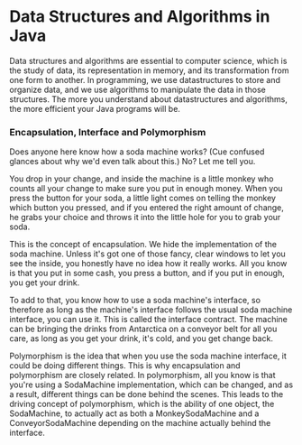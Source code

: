 # Data Structures and Algorithms in Java

Data structures and algorithms are essential to computer science, which is the study of data, 
its representation in memory, and its transformation from one form to another. In programming, 
we use datastructures to store and organize data, and we use algorithms to manipulate the data
in those structures. The more you understand about datastructures and algorithms, 
the more efficient your Java programs will be.

### Encapsulation, Interface and Polymorphism

Does anyone here know how a soda machine works? (Cue confused glances about why we'd even
talk about this.) No? Let me tell you.

You drop in your change, and inside the machine is a little monkey who counts all your 
change to make sure you put in enough money. When you press the button for your soda, 
a little light comes on telling the monkey which button you pressed, and if you entered 
the right amount of change, he grabs your choice and throws it into the little hole for you to grab your soda.

This is the concept of encapsulation. We hide the implementation of the soda machine.
Unless it's got one of those fancy, clear windows to let you see the inside, you honestly 
have no idea how it really works. All you know is that you put in some cash, you press a button,
and if you put in enough, you get your drink.

To add to that, you know how to use a soda machine's interface, so therefore
as long as the machine's interface follows the usual soda machine interface, you can use it. 
This is called the interface contract. The machine can be bringing the drinks from Antarctica 
on a conveyor belt for all you care, as long as you get your drink, it's cold, and you get change back.

Polymorphism is the idea that when you use the soda machine interface, it could be doing 
different things. This is why encapsulation and polymorphism are closely related.
In polymorphism, all you know is that you're using a SodaMachine implementation, 
which can be changed, and as a result, different things can be done behind the scenes.
This leads to the driving concept of polymorphism, which is the ability of one object,
the SodaMachine, to actually act as both a MonkeySodaMachine 
and a ConveyorSodaMachine depending on the machine actually behind the interface.